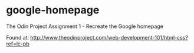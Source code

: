 google-homepage
===============

The Odin Project Assignment 1 - Recreate the Google homepage

Found at: http://www.theodinproject.com/web-development-101/html-css?ref=lc-pb
